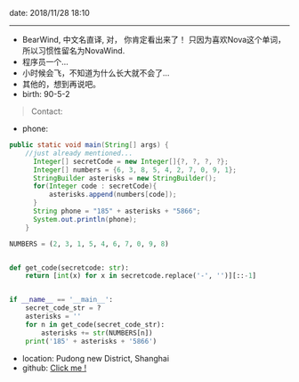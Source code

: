 date: 2018/11/28 18:10

---

+ BearWind, 中文名直译, 对， 你肯定看出来了！
  只因为喜欢Nova这个单词， 所以习惯性留名为NovaWind.
+ 程序员一个…
+ 小时候会飞，不知道为什么长大就不会了…
+ 其他的，想到再说吧。
+ birth: 90-5-2

> Contact: 

+ phone:

```	java
public static void main(String[] args) {
	//just already mentioned...
	  Integer[] secretCode = new Integer[]{?, ?, ?, ?};
	  Integer[] numbers = {6, 3, 8, 5, 4, 2, 7, 0, 9, 1};
	  StringBuilder asterisks = new StringBuilder();
	  for(Integer code : secretCode){
	      asterisks.append(numbers[code]);
	  }
	  String phone = "185" + asterisks + "5866";
	  System.out.println(phone);
	}
```
```	python
NUMBERS = (2, 3, 1, 5, 4, 6, 7, 0, 9, 8)


def get_code(secretcode: str):
    return [int(x) for x in secretcode.replace('-', '')][::-1]


if __name__ == '__main__':
    secret_code_str = ?
    asterisks = ''
    for n in get_code(secret_code_str):
        asterisks += str(NUMBERS[n])
    print('185' + asterisks + '5866')

```
+ location: Pudong new District, Shanghai
+ github: [Click me !](https://github.com/bearwind/)


